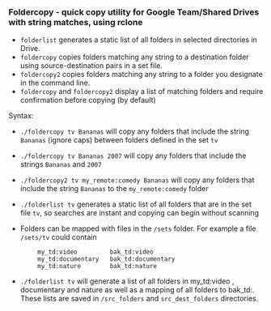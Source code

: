### Foldercopy - quick copy utility for Google Team/Shared Drives with string matches, using rclone

- `folderlist` generates a static list of all folders in selected directories in Drive.
- `foldercopy` copies folders matching any string to a destination folder using source-destination pairs in a set file.
- `foldercopy2` copies folders matching any string to a folder you designate in the command line.
- `foldercopy` and `foldercopy2` display a list of matching folders and require confirmation before copying (by default)


Syntax: 
  - `./foldercopy tv Bananas` will copy any folders that include the string `Bananas` (ignore caps) between folders defined in the set `tv`
  - `./foldercopy tv Bananas 2007` will copy any folders that include the strings `Bananas` and `2007`
  - `./foldercopy2 tv my_remote:comedy Bananas` will copy any folders that include the string `Bananas` to the `my_remote:comedy` folder
  - `./folderlist tv` generates a static list of all folders that are in the set file `tv`, so searches are instant and copying can begin without scanning

  - Folders can be mapped with files in the `/sets` folder. For example a file `/sets/tv` could contain
```
        my_td:video         bak_td:video
        my_td:documentary   bak_td:documentary
        my_td:nature        bak_td:nature
```
  - `./folderlist tv` will generate a list of all folders in my_td:video , documentary and nature as well as a mapping of all folders to bak_td:. These lists are saved in `/src_folders` and `src_dest_folders` directories.


